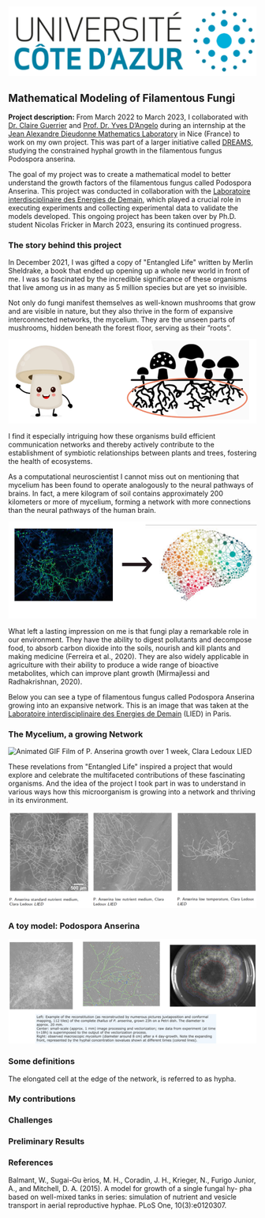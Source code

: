 <img src="../images/uca.jpg?raw=true"/>

## Mathematical Modeling of Filamentous Fungi

**Project description:** From March 2022 to March 2023, I collaborated with [Dr. Claire Guerrier](https://math.univ-cotedazur.fr/~guerrier/) and [Prof. Dr. Yves D’Angelo](http://www.dyco.fr/index.php/User:Yd) during an internship at the [Jean Alexandre Dieudonne Mathematics Laboratory](https://math.univ-cotedazur.fr/) in Nice (France) to work on my own project. This was part of a larger initiative called [DREAMS](http://www.dyco.fr/index.php/DREAMS), studying the constrained hyphal growth in the filamentous fungus Podospora anserina. 

The goal of my project was to create a mathematical model to better understand the growth factors of the filamentous fungus called Podospora Anserina. This project was conducted in collaboration with the [Laboratoire interdisciplinaire des Energies de Demain](https://b2c.sdv.univ-paris-diderot.fr/), which played a crucial role in executing experiments and collecting experimental data to validate the models developed. This ongoing project has been taken over by Ph.D. student Nicolas Fricker in March 2023, ensuring its continued progress.

### The story behind this project

In December 2021, I was gifted a copy of "Entangled Life" written by Merlin Sheldrake, a book that ended up opening up a whole new world in front of me. I was so fascinated by the incredible significance of these organisms that live among us in as many as 5 million species but are yet so invisible. 

Not only do fungi manifest themselves as well-known mushrooms that grow and are visible in nature, but they also thrive in the form of expansive interconnected networks, the mycelium. They are the unseen parts of mushrooms, hidden beneath the forest floor, serving as their ”roots”.

<img src="../images/fungil.png?raw=true"/>

I find it especially intriguing how these organisms build efficient communication networks and thereby actively contribute to the establishment of symbiotic relationships between plants and trees, fostering the health of ecosystems. 

As a computational neuroscientist I cannot miss out on mentioning that mycelium has been found to operate analogously to the neural pathways of brains. In fact, a mere kilogram of soil contains approximately 200 kilometers or more of mycelium, forming a network with more connections than the neural pathways of the human brain.

<img src="../images/fungibrain.png?raw=true"/>

What left a lasting impression on me is that fungi play a remarkable role in our environment. They have the ability to digest pollutants and decompose food, to absorb carbon dioxide into the soils, nourish and kill plants and making medicine (Ferreira et al., 2020). They are also widely applicable in agriculture with their ability to produce a wide range of bioactive metabolites, which can improve plant growth (Mirmajlessi and Radhakrishnan, 2020).

Below you can see a type of filamentous fungus called Podospora Anserina growing into an expansive network. This is an image that was taken at the [Laboratoire interdisciplinaire des Energies de Demain](https://b2c.sdv.univ-paris-diderot.fr/) (LIED) in Paris. 

### The Mycelium, a growing Network

<img src="../images/growth.gif" alt="Animated GIF">
Film of P. Anserina growth over 1 week, Clara Ledoux LIED

These revelations from "Entangled Life" inspired a project that would explore and celebrate the multifaceted contributions of these fascinating organisms. And the idea of the project I took part in was to understand in various ways how this microorganism is growing into a network and thriving in its environment.


<img src="../images/para.png?raw=true"/>






### A toy model: Podospora Anserina

<img src="../images/podospora.png?raw=true"/>


### Some definitions

The elongated cell at the edge of the network, is referred to as hypha.

### My contributions



### Challenges


### Preliminary Results

### References

Balmant, W., Sugai-Gu ́erios, M. H., Coradin, J. H., Krieger, N., Furigo Junior, A., and Mitchell, D. A. (2015). A model for growth of a single fungal hy- pha based on well-mixed tanks in series: simulation of nutrient and vesicle transport in aerial reproductive hyphae. PLoS One, 10(3):e0120307.